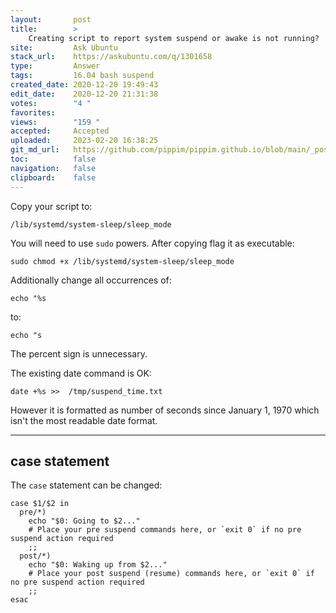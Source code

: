 ```yaml
---
layout:       post
title:        >
    Creating script to report system suspend or awake is not running?
site:         Ask Ubuntu
stack_url:    https://askubuntu.com/q/1301658
type:         Answer
tags:         16.04 bash suspend
created_date: 2020-12-20 19:49:43
edit_date:    2020-12-20 21:31:38
votes:        "4 "
favorites:    
views:        "159 "
accepted:     Accepted
uploaded:     2023-02-20 16:38:25
git_md_url:   https://github.com/pippim/pippim.github.io/blob/main/_posts/2020/2020-12-20-Creating-script-to-report-system-suspend-or-awake-is-not-running_.md
toc:          false
navigation:   false
clipboard:    false
---
```


Copy your script to:

``` 
/lib/systemd/system-sleep/sleep_mode
```

You will need to use `sudo` powers. After copying flag it as executable:

``` 
sudo chmod +x /lib/systemd/system-sleep/sleep_mode
```

Additionally change all occurrences of:

``` 
echo "%s
```

to:

``` 
echo "s
```

The percent sign is unnecessary.

The existing date command is OK:

``` 
date +%s >>  /tmp/suspend_time.txt
```

However it is formatted as number of seconds since January 1, 1970 which isn't the most readable date format.


----------

## case statement

The `case` statement can be changed:

``` 
case $1/$2 in
  pre/*)
    echo "$0: Going to $2..."
    # Place your pre suspend commands here, or `exit 0` if no pre suspend action required
    ;;
  post/*)
    echo "$0: Waking up from $2..."
    # Place your post suspend (resume) commands here, or `exit 0` if no pre suspend action required
    ;;
esac
```

